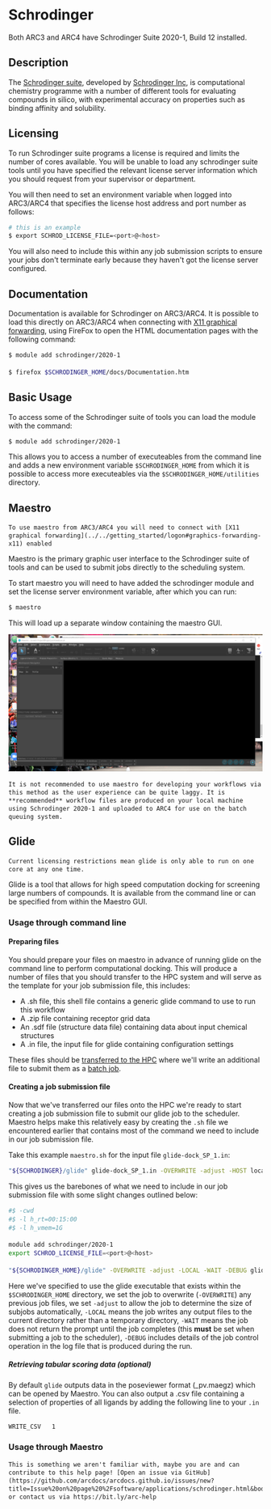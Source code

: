 # Schrodinger

Both ARC3 and ARC4 have Schrodinger Suite 2020-1, Build 12 installed.

## Description

The [Schrodinger suite](https://www.schrodinger.com/platform), developed by [Schrodinger Inc](https://www.schrodinger.com/), is computational chemistry programme with a number of different tools for evaluating compounds in silico, with experimental accuracy on properties such as binding affinity and solubility.

## Licensing

To run Schrodinger suite programs a license is required and limits the number of cores available. You will be unable to load any schrodinger suite tools until you have specified the relevant license server information which you should request from your supervisor or department.

You will then need to set an environment variable when logged into ARC3/ARC4 that specifies the license host address and port number as follows:

```bash
# this is an example
$ export SCHROD_LICENSE_FILE=<port>@<host>
```

You will also need to include this within any job submission scripts to ensure your jobs don't terminate early because they haven't got the license server configured.

## Documentation

Documentation is available for Schrodinger on ARC3/ARC4. It is possible to load this directly on ARC3/ARC4 when connecting with [X11 graphical forwarding](../../getting_started/logon#graphics-forwarding-x11), using FireFox to open the HTML documentation pages with the following command:

```bash
$ module add schrodinger/2020-1

$ firefox $SCHRODINGER_HOME/docs/Documentation.htm
```

## Basic Usage

To access some of the Schrodinger suite of tools you can load the module with the command:

```bash
$ module add schrodinger/2020-1
```

This allows you to access a number of executeables from the command line and adds a new environment variable `$SCHRODINGER_HOME` from which it is possible to access more executeables via the `$SCHRODINGER_HOME/utilities` directory.
## Maestro

```{warning}
To use maestro from ARC3/ARC4 you will need to connect with [X11 graphical forwarding](../../getting_started/logon#graphics-forwarding-x11) enabled
```

Maestro is the primary graphic user interface to the Schrodinger suite of tools and can be used to submit jobs directly to the scheduling system.

To start maestro you will need to have added the schrodinger module and set the license server environment variable, after which you can run:

```bash
$ maestro 
```

This will load up a separate window containing the maestro GUI.

![Maestro GUI loaded up from ARC4](../../assets/img/software/schrodinger/maestro-window.png)

```{note}
It is not recommended to use maestro for developing your workflows via this method as the user experience can be quite laggy. It is **recommended** workflow files are produced on your local machine using Schrodinger 2020-1 and uploaded to ARC4 for use on the batch queuing system.
```

## Glide

```{warning}
Current licensing restrictions mean glide is only able to run on one core at any one time.
```

Glide is a tool that allows for high speed computation docking for screening large numbers of compounds. It is available from the command line or can be specified from within the Maestro GUI.

### Usage through command line

#### Preparing files

You should prepare your files on maestro in advance of running glide on the command line to perform computational docking. This will produce a number of files that you should transfer to the HPC system and will serve as the template for your job submission file, this includes:

- A .sh file, this shell file contains a generic glide command to use to run this workflow
- A .zip file containing receptor grid data
- An .sdf file (structure data file) containing data about input chemical structures
- A .in file, the input file for glide containing configuration settings

These files should be [transferred to the HPC](../../getting_started/file_transfer) where we'll write an additional file to submit them as a [batch job](../../usage/batchjob).

#### Creating a job submission file

Now that we've transferred our files onto the HPC we're ready to start creating a job submission file to submit our glide job to the scheduler. Maestro helps make this relatively easy by creating the `.sh` file we encountered earlier that contains most of the command we need to include in our job submission file.

Take this example `maestro.sh` for the input file `glide-dock_SP_1.in`:

```bash
"${SCHRODINGER}/glide" glide-dock_SP_1.in -OVERWRITE -adjust -HOST localhost:2 -TMPLAUNCHDIR
```

This gives us the barebones of what we need to include in our job submission file with some slight changes outlined below:

```bash
#$ -cwd
#$ -l h_rt=00:15:00
#$ -l h_vmem=1G

module add schrodinger/2020-1
export SCHROD_LICENSE_FILE=<port>@<host>

"${SCHRODINGER_HOME}/glide" -OVERWRITE -adjust -LOCAL -WAIT -DEBUG glide-dock_SP_1.in
```

Here we've specified to use the glide executable that exists within the `$SCHRODINGER_HOME` directory, we set the job to overwrite (`-OVERWRITE`) any previous job files, we set `-adjust` to allow the job to determine the size of subjobs automatically, `-LOCAL` means the job writes any output files to the current directory rather than a temporary directory, `-WAIT` means the job does not return the prompt until the job completes (this **must** be set when submitting a job to the scheduler), `-DEBUG` includes details of the job control operation in the log file that is produced during the run.

##### Retrieving tabular scoring data (optional)

By default `glide` outputs data in the poseviewer format (_pv.maegz) which can be opened by Maestro. You can also output a .csv file containing a selection of properties of all ligands by adding the following line to your `.in` file.

```
WRITE_CSV   1
```

### Usage through Maestro

```{note} **Help wanted!** <br>
This is something we aren't familiar with, maybe you are and can contribute to this help page! [Open an issue via GitHub](https://github.com/arcdocs/arcdocs.github.io/issues/new?title=Issue%20on%20page%20%2Fsoftware/applications/schrodinger.html&body=Your%20issue%20content%20here.) or contact us via https://bit.ly/arc-help 
```

